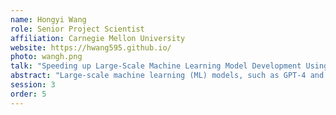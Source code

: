 ```yaml
---
name: Hongyi Wang
role: Senior Project Scientist
affiliation: Carnegie Mellon University
website: https://hwang595.github.io/
photo: wangh.png
talk: "Speeding up Large-Scale Machine Learning Model Development Using Low-Rank Models and Gradients"
abstract: "Large-scale machine learning (ML) models, such as GPT-4 and Llama2, are at the forefront of advances in the field of AI. Nonetheless, developing these large-scale ML models demands substantial computational resources and a deep understanding of distributed ML and systems. In this presentation, I will introduce three frameworks, namely ATOMO, Pufferfish, and Cuttlefish, which use low-rank approximations on model gradients and model weights to significantly expedite ML model training. ATOMO is a general compression framework that has experimentally established that using low-rank gradients, as opposed to sparse ones, can lead to substantially faster distributed training. Pufferfish further bypasses the cost of compression by directly training low-rank models. However, directly training low-rank models usually leads to a loss in accuracy. Pufferfish mitigates this issue by training a full-rank model and then converting to a low-rank model early in the training process. Nonetheless, Pufferfish necessitates extra hyperparameter tuning, such as determining the optimal transition time from full-rank to low-rank. Cuttlefish addresses this issue by automatically estimating and adjusting these hyperparameters during training. I will present extensive experimental results on the distributed training of large-scale ML models, including LLMs, to demonstrate the efficacy of these frameworks."
session: 3
order: 5
---
```

